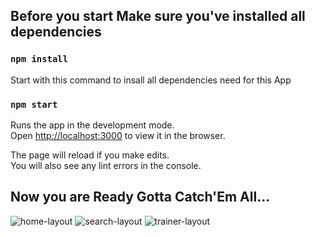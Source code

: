 
## Before you start Make sure you've installed all dependencies

### `npm install`

Start with this command to insall all dependencies need for this App




### `npm start`

Runs the app in the development mode.<br>
Open [http://localhost:3000](http://localhost:3000) to view it in the browser.

The page will reload if you make edits.<br>
You will also see any lint errors in the console.

## Now you are  Ready Gotta Catch'Em All...

![home-layout](https://github.com/MarioNaad/React-Redux-Course/blob/master/Pokemon%20Pokedex%20with%20React.js%20and%20Redux/readme-files/home.png?raw=true) 
![search-layout](https://github.com/MarioNaad/React-Redux-Course/blob/master/Pokemon%20Pokedex%20with%20React.js%20and%20Redux/readme-files/search.png?raw=true)
![trainer-layout](https://github.com/MarioNaad/React-Redux-Course/blob/master/Pokemon%20Pokedex%20with%20React.js%20and%20Redux/readme-files/trainer.png?raw=true)